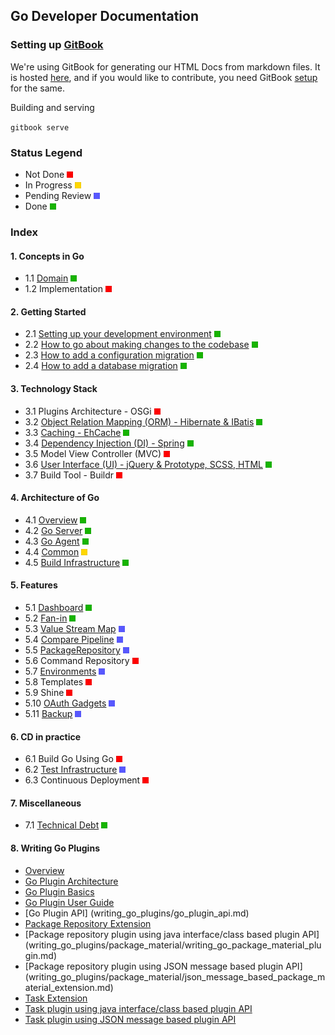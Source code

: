 ## Go Developer Documentation

### Setting up [GitBook](https://github.com/GitbookIO/gitbook)
We're using GitBook for generating our HTML Docs from markdown files. It is hosted [here](http://go.cd/documentation/developer), and if you would like to contribute, you need GitBook [setup](https://github.com/GitbookIO/gitbook#how-to-use-it) for the same.

Building and serving 

`gitbook serve`


### Status Legend

* Not Done ![NOT DONE](./images/red.png)
* In Progress ![IN PROGRESS](images/yellow.png) 
* Pending Review ![PENDING REVIEW](images/blue.png)  
* Done ![DONE](images/green.png)  


### Index

#### 1. Concepts in Go
* 1.1 [Domain](1/1.1.md) ![DONE](images/green.png)
* 1.2 Implementation ![NOT DONE](images/red.png)

#### 2. Getting Started
* 2.1 [Setting up your development environment](./2/2.1.md) ![DONE](images/green.png)
* 2.2 [How to go about making changes to the codebase](./2/2.2.md) ![DONE](images/green.png)
* 2.3 [How to add a configuration migration](./2/2.3.md) ![DONE](images/green.png)
* 2.4 [How to add a database migration](./2/2.4.md) ![DONE](images/green.png)

#### 3. Technology Stack
* 3.1 Plugins Architecture - OSGi ![NOT DONE](images/red.png)
* 3.2 [Object Relation Mapping (ORM) - Hibernate & IBatis](3/3.2.md) ![DONE](images/green.png)
* 3.3 [Caching - EhCache](3/3.3.md) ![DONE](images/green.png)
* 3.4 [Dependency Injection (DI) - Spring](3/3.4.md) ![DONE](images/green.png)
* 3.5 Model View Controller (MVC) ![NOT DONE](images/red.png)
* 3.6 [User Interface (UI) - jQuery & Prototype, SCSS, HTML](3/3.6.md) ![DONE](images/green.png)
* 3.7 Build Tool - Buildr ![NOT DONE](images/red.png)

#### 4. Architecture of Go
* 4.1 [Overview](4/4.1.md) ![IN PROGRESS](images/green.png)
* 4.2 [Go Server](4/4.2.md) ![DONE](images/green.png)
* 4.3 [Go Agent](4/4.3.md) ![DONE](images/green.png)
* 4.4 [Common](4/4.4.md) ![IN PROGRESS](images/yellow.png)
* 4.5 [Build Infrastructure](4/4.5.md) ![DONE](images/green.png)

#### 5. Features
* 5.1 [Dashboard](5/5.1.md) ![DONE](images/green.png)
* 5.2 [Fan-in](5/5.2.md) ![DONE](images/green.png)
* 5.3 [Value Stream Map](5/5.3.md) ![PENDING REVIEW](images/blue.png)
* 5.4 [Compare Pipeline](5/5.4.md) ![PENDING REVIEW](images/blue.png)
* 5.5 [PackageRepository](5/5.5.md) ![PENDING REVIEW](images/blue.png)
* 5.6 Command Repository ![NOT DONE](images/red.png)
* 5.7 [Environments](5/5.7.md) ![PENDING REVIEW](images/blue.png)
* 5.8 Templates ![NOT DONE](images/red.png)
* 5.9 Shine ![NOT DONE](images/red.png)
* 5.10 [OAuth Gadgets](5/5.10.md) ![PENDING REVIEW](images/blue.png)
* 5.11 [Backup](5/5.11.md) ![PENDING REVIEW](images/blue.png)

#### 6. CD in practice

* 6.1 Build Go Using Go ![NOT DONE](images/red.png)
* 6.2 [Test Infrastructure](6/6.2.md) ![PENDING REVIEW](images/blue.png)
* 6.3 Continuous Deployment ![NOT DONE](images/red.png)

#### 7. Miscellaneous
   * 7.1 [Technical Debt](7/7.1.md) ![DONE](images/green.png)

#### 8. Writing Go Plugins   
* [Overview](writing_go_plugins/overview.md)
* [Go Plugin Architecture](4/4.4.1.md)
* [Go Plugin Basics](writing_go_plugins/go_plugins_basics.md)
* [Go Plugin User Guide](http://www.go.cd/documentation/user/current/extension_points/plugin_user_guide.html)
* [Go Plugin API] (writing_go_plugins/go_plugin_api.md)
* [Package Repository Extension](http://www.go.cd/documentation/user/current/extension_points/package_repository_extension.html)
* [Package repository plugin using java interface/class based plugin API] (writing_go_plugins/package_material/writing_go_package_material_plugin.md)
* [Package repository plugin using JSON message based plugin API] (writing_go_plugins/package_material/json_message_based_package_material_extension.md)
* [Task Extension](http://www.go.cd/documentation/user/current/extension_points/task_extension.html)
* [Task plugin using java interface/class based plugin API](writing_go_plugins/task/writing_go_task_plugins.md)
* [Task plugin using JSON message based plugin API](writing_go_plugins/task/json_message_based_task_extension.md)
